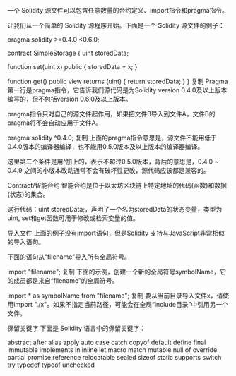 一个 Solidity 源文件可以包含任意数量的合约定义、import指令和pragma指令。

让我们从一个简单的 Solidity 源程序开始。下面是一个 Solidity 源文件的例子：

pragma solidity >=0.4.0 <0.6.0;

contract SimpleStorage {
uint storedData;

function set(uint x) public {
storedData = x;
}

function get() public view returns (uint) {
return storedData;
}
}
复制
Pragma
第一行是pragma指令，它告诉我们源代码是为Solidity version 0.4.0及以上版本编写的，但不包括version 0.6.0及以上版本。

pragma指令只对自己的源文件起作用，如果把文件B导入到文件A，文件B的pragma将不会自动应用于文件A。

pragma solidity ^0.4.0;
复制
上面的pragma指令意思是，源文件不能用低于0.4.0版本的编译器编译，也不能用0.5.0版本及以上版本的编译器编译。

这里第二个条件是用^加上的，表示不超过0.5.0版本，背后的意思是，0.4.0 ~ 0.4.9 之间的小版本改动通常不会有破坏性更改，源代码应该都是兼容的。

Contract/智能合约
智能合约是位于以太坊区块链上特定地址的代码(函数)和数据(状态)的集合。

这行代码：uint storedData;，声明了一个名为storedData的状态变量，类型为uint, set和get函数可用于修改或检索变量的值。

导入文件
上面的例子没有import语句，但是Solidity 支持与JavaScript非常相似的导入语句。

下面的语句从“filename”导入所有全局符号。

import "filename";
复制
下面的示例，创建一个新的全局符号symbolName，它的成员都是来自“filename”的全局符号。

import * as symbolName from "filename";
复制
要从当前目录导入文件x，请使用import "./x"。如果不指定当前路径，可能会在全局“include目录”中引用另一个文件。

保留关键字
下面是 Solidity 语言中的保留关键字：

abstract
after
alias
apply
auto
case
catch
copyof
default
define
final
immutable
implements
in
inline
let
macro
match
mutable
null
of
override
partial
promise
reference
relocatable
sealed
sizeof
static
supports
switch
try
typedef
typeof
unchecked